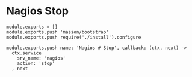 
# Nagios Stop

    module.exports = []
    module.exports.push 'masson/bootstrap'
    module.exports.push require('./install').configure

    module.exports.push name: 'Nagios # Stop', callback: (ctx, next) ->
      ctx.service
        srv_name: 'nagios'
        action: 'stop'
      , next
